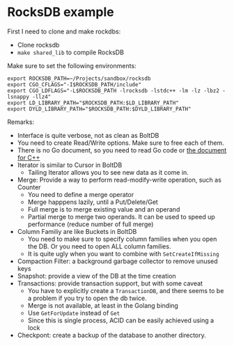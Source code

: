 # RocksDB example

First I need to clone and make rockdbs:

  * Clone rocksdb
  * `make shared_lib` to compile RocksDB

Make sure to set the following environments:

```
export ROCKSDB_PATH=~/Projects/sandbox/rocksdb
export CGO_CFLAGS="-I$ROCKSDB_PATH/include"
export CGO_LDFLAGS="-L$ROCKSDB_PATH -lrocksdb -lstdc++ -lm -lz -lbz2 -lsnappy -llz4"
export LD_LIBRARY_PATH="$ROCKSDB_PATH:$LD_LIBRARY_PATH"
export DYLD_LIBRARY_PATH="$ROCKSDB_PATH:$DYLD_LIBRARY_PATH"
```

Remarks:

  * Interface is quite verbose, not as clean as BoltDB
  * You need to create Read/Write options. Make sure to free each of them.
  * There is no Go document, so you need to read Go code or [the document for C++](https://github.com/facebook/rocksdb/wiki)
  * Iterator is similar to Cursor in BoltDB
    * Tailing Iterator allows you to see new data as it come in.
  * Merge: Provide a way to perform read-modify-write operation, such as Counter
    * You need to define a merge operator
    * Merge happpens lazily, until a Put/Delete/Get
    * Full merge is to merge existing value and an operand
    * Partial merge to merge two operands. It can be used to speed up performance (reduce number of full merge)
  * Column Familiy are like Buckets in BoltDB
    * You need to make sure to specify column families when you open the DB. Or you need to open ALL column families.
    * It is quite ugly when you want to combine with `SetCreateIfMissing`
  * Compaction Filter: a background garbage collector to remove unused keys
  * Snapshot: provide a view of the DB at the time creation
  * Transactions: provide transaction support, but with some caveat
    * You have to explicitly create a `TransactionDB`, and there seems to be a problem if you try to open the db twice.
    * Merge is not available, at least in the Golang binding
    * Use `GetForUpdate` instead of `Get`
    * Since this is single process, ACID can be easily achieved using a lock
  * Checkpont: create a backup of the database to another directory.
